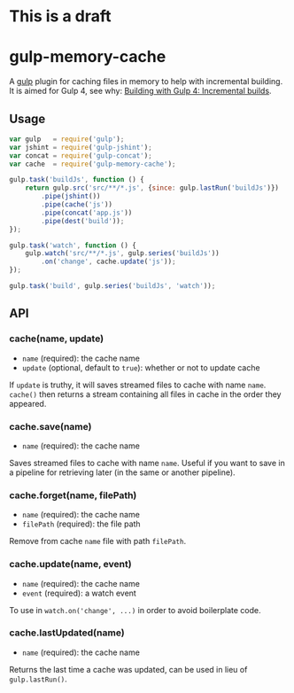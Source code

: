 # This is a draft

# gulp-memory-cache

A [gulp](https://github.com/gulpjs/gulp) plugin for caching files in memory to help with incremental building.
It is aimed for Gulp 4, see why: [Building with Gulp 4: Incremental builds](http://blog.reactandbethankful/).

## Usage

```javascript
var gulp   = require('gulp');
var jshint = require('gulp-jshint');
var concat = require('gulp-concat');
var cache  = require('gulp-memory-cache');

gulp.task('buildJs', function () {
    return gulp.src('src/**/*.js', {since: gulp.lastRun('buildJs')})
        .pipe(jshint())
        .pipe(cache('js'))
        .pipe(concat('app.js'))
        .pipe(dest('build'));
});

gulp.task('watch', function () {
    gulp.watch('src/**/*.js', gulp.series('buildJs'))
        .on('change', cache.update('js'));
});

gulp.task('build', gulp.series('buildJs', 'watch'));
```


## API

### cache(name, update)

- `name` (required): the cache name
- `update` (optional, default to `true`): whether or not to update cache

If `update` is truthy, it will saves streamed files to cache with name `name`.
`cache()` then returns a stream containing all files in cache in the order they appeared.

### cache.save(name)

- `name` (required): the cache name

Saves streamed files to cache with name `name`. Useful if you want to save
in a pipeline for retrieving later (in the same or another pipeline).


### cache.forget(name, filePath)

- `name` (required): the cache name
- `filePath` (required): the file path

Remove from cache `name` file with path `filePath`.

### cache.update(name, event)

- `name` (required): the cache name
- `event` (required): a watch event

To use in `watch.on('change', ...)` in order to avoid boilerplate code.

### cache.lastUpdated(name)

- `name` (required): the cache name

Returns the last time a cache was updated, can be used in lieu of `gulp.lastRun()`.
